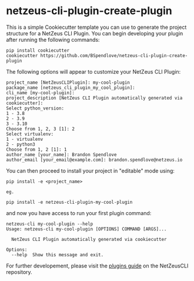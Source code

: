 # netzeus-cli-plugin-create-plugin

This is a simple Cookiecutter template you can use to generate the project structure for a NetZeus CLI Plugin. You can begin developing your plugin after running the following commands:

```
pip install cookiecutter
cookiecutter https://github.com/BSpendlove/netzeus-cli-plugin-create-plugin
```

The following options will appear to customize your NetZeus CLI Plugin:
```
project_name [NetZeusCLIPlugin]: my-cool-plugin
package_name [netzeus_cli_plugin_my_cool_plugin]: 
cli_name [my-cool-plugin]: 
project_description [NetZeus CLI Plugin automatically generated via cookiecutter]: 
Select python_version:
1 - 3.8
2 - 3.9
3 - 3.10
Choose from 1, 2, 3 [1]: 2
Select virtualenv:
1 - virtualenv
2 - python3
Choose from 1, 2 [1]: 1
author_name [your_name]: Brandon Spendlove
author_email [your_email@example.com]: brandon.spendlove@netzeus.io
```

You can then proceed to install your project in "editable" mode using:
```
pip install -e <project_name>

eg.

pip install -e netzeus-cli-plugin-my-cool-plugin
```

and now you have access to run your first plugin command:
```
netzeus-cli my-cool-plugin --help
Usage: netzeus-cli my-cool-plugin [OPTIONS] COMMAND [ARGS]...

  NetZeus CLI Plugin automatically generated via cookiecutter

Options:
  --help  Show this message and exit.
```

For further developement, please visit the [plugins guide](https://github.com/BSpendlove/netzeus-cli#developing-a-netzeus-cli-plugin) on the NetZeusCLI repository.